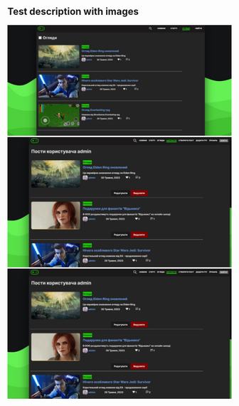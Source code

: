 ## Test description with images
![Alt text](images/1.png)
![Alt text](images/5.png)
![Alt text](images/5.png)